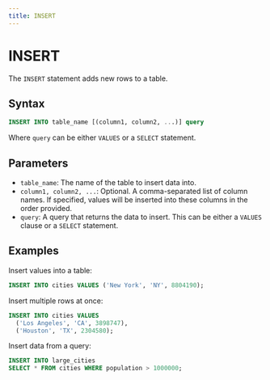 ```yaml
---
title: INSERT
---
```


# INSERT

The `INSERT` statement adds new rows to a table.

## Syntax

```sql
INSERT INTO table_name [(column1, column2, ...)] query
```

Where `query` can be either `VALUES` or a `SELECT` statement.

## Parameters

- `table_name`: The name of the table to insert data into.
- `column1, column2, ...`: Optional. A comma-separated list of column names. If specified, values will be inserted into these columns in the order provided.
- `query`: A query that returns the data to insert. This can be either a `VALUES` clause or a `SELECT` statement.

## Examples

Insert values into a table:

```sql
INSERT INTO cities VALUES ('New York', 'NY', 8804190);
```

Insert multiple rows at once:

```sql
INSERT INTO cities VALUES 
  ('Los Angeles', 'CA', 3898747),
  ('Houston', 'TX', 2304580);
```

Insert data from a query:

```sql
INSERT INTO large_cities
SELECT * FROM cities WHERE population > 1000000;
```
